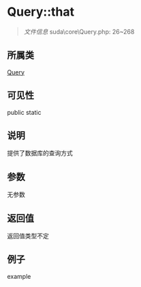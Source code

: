 # Query::that



> *文件信息* suda\core\Query.php: 26~268

## 所属类 

[Query](../Query.md)

## 可见性

 public static

## 说明

提供了数据库的查询方式



## 参数


无参数


## 返回值

返回值类型不定


## 例子

example